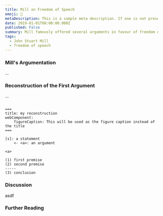 ```yaml
---
title: Mill on Freedom of Speech
emoji: 🔬
metaDescription: This is a sample meta description. If one is not present in your page/project's front matter, the default metadata.desciption will be used instead.
date: 2019-01-01T00:00:00.000Z
published: False
summary: Mill famously offered several arguments in favour of freedom of speech. Here, I will interpret and analyse his main arguments, discuss their criticism and ... 
tags:
  - John Stuart Mill
  - freedom of speech
---
```



### Mill's Argumentation

...


### Reconstruction of the First Argument

...

```argdown-map

===
title: my reconstruction
webComponent:
    figureCaption: This will be used as the figure caption instead of the title
===

[s]: a statement
    <- <a>: an argument

<a>

(1) first premise
(2) second premise
-----
(3) conclusion
```

### Discussion

asdf 

### Further Reading

